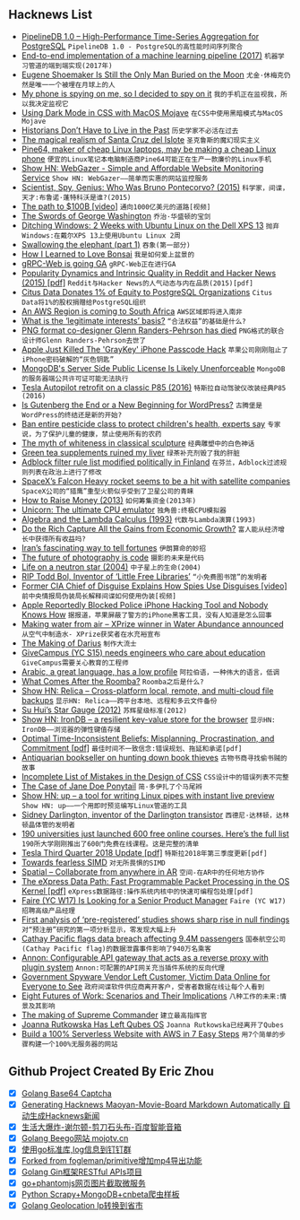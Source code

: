 ## Hacknews List


- [PipelineDB 1.0 – High-Performance Time-Series Aggregation for PostgreSQL](https://www.pipelinedb.com/blog/pipelinedb-1-0-0-high-performance-time-series-aggregation-for-postgresql)  `PipelineDB 1.0 - PostgreSQL的高性能时间序列聚合`
- [End-to-end implementation of a machine learning pipeline (2017)](https://spandan-madan.github.io/DeepLearningProject/docs/Deep_Learning_Project-Pytorch.html)  `机器学习管道的端到端实现(2017年)`
- [Eugene Shoemaker Is Still the Only Man Buried on the Moon](https://www.atlasobscura.com/articles/eugene-shoemaker-buried-moon-celestis-nasa)  `尤金·休梅克仍然是唯一一个被埋在月球上的人`
- [My phone is spying on me, so I decided to spy on it](https://www.abc.net.au/news/2018-10-25/my-phone-is-spying-on-me-so-i-decided-to-spy-on-my-phone/10306586)  `我的手机正在监视我，所以我决定监视它`
- [Using Dark Mode in CSS with MacOS Mojave](https://paulmillr.com/posts/using-dark-mode-in-css/)  `在CSS中使用黑暗模式与MacOS Mojave`
- [Historians Don’t Have to Live in the Past](https://blogs.swarthmore.edu/burke/blog/2013/07/24/historians-dont-have-to-live-in-the-past/)  `历史学家不必活在过去`
- [The magical realism of Santa Cruz del Islote](https://www.theguardian.com/artanddesign/2018/feb/02/the-magical-realism-of-santa-cruz-del-islote-in-pictures)  `圣克鲁斯的魔幻现实主义`
- [Pine64, maker of cheap Linux laptops, may be making a cheap Linux phone](https://www.notebookcheck.net/Pine64-maker-of-cheap-Linux-laptops-may-be-making-a-cheap-Linux-phone.346011.0.html)  `便宜的Linux笔记本电脑制造商Pine64可能正在生产一款廉价的Linux手机`
- [Show HN: WebGazer - Simple and Affordable Website Monitoring Service](https://www.webgazer.io/)  `Show HN: WebGazer——简单而实惠的网站监控服务`
- [Scientist, Spy, Genius: Who Was Bruno Pontecorvo? (2015)](https://www.nybooks.com/articles/2015/03/05/scientist-spy-genius-bruno-pontecorvo/)  `科学家，间谍，天才:布鲁诺·蓬特科沃是谁?(2015)`
- [The path to $100B [video]](https://www.startupschool.org/videos/51)  `通向1000亿美元的道路[视频]`
- [The Swords of George Washington](https://www.mountvernon.org/preservation/collections-holdings/washingtons-swords/washingtons-swords-an-interview-with-erik-goldstein)  `乔治·华盛顿的宝剑`
- [Ditching Windows: 2 Weeks with Ubuntu Linux on the Dell XPS 13](https://www.forbes.com/sites/jasonevangelho/2018/07/19/ditching-windows-2-weeks-with-ubuntu-linux-on-the-dell-xps-13/#6d821ce91836)  `抛弃Windows:在戴尔XPS 13上使用Ubuntu Linux 2周`
- [Swallowing the elephant (part 1)](https://pharr.org/matt/blog/2018/07/08/moana-island-pbrt-1.html)  `吞象(第一部分)`
- [How I Learned to Love Bonsai](https://thewalrus.ca/how-i-learned-to-love-bonsai/)  `我是如何爱上盆景的`
- [gRPC-Web is going GA](https://www.cncf.io/blog/2018/10/24/grpc-web-is-going-ga/)  `gRPC-Web正在进行GA`
- [Popularity Dynamics and Intrinsic Quality in Reddit and Hacker News (2015) [pdf]](https://pdfs.semanticscholar.org/ccf6/0d08bdd989ea3595bbbda132dedd71c47acf.pdf)  `Reddit与Hacker News的人气动态与内在品质(2015)[pdf]`
- [Citus Data Donates 1% of Equity to PostgreSQL Organizations](https://www.citusdata.com/newsroom/press/citus-data-donates-1-percent-equity-to-non-profit-postgresql-organizations/)  `Citus Data将1%的股权捐赠给PostgreSQL组织`
- [An AWS Region is coming to South Africa](https://www.allthingsdistributed.com/2018/10/an-aws-region-is-coming-to-south-africa.html)  `AWS区域即将进入南非`
- [What is the ‘legitimate interests’ basis?](https://ico.org.uk/for-organisations/guide-to-the-general-data-protection-regulation-gdpr/legitimate-interests/what-is-the-legitimate-interests-basis/)  `“合法权益”的基础是什么?`
- [PNG format co-designer Glenn Randers-Pehrson has died](https://sourceforge.net/p/png-mng/mailman/message/36447670/)  `PNG格式的联合设计师Glenn Randers-Pehrson去世了`
- [Apple Just Killed The &#39;GrayKey&#39; iPhone Passcode Hack](https://www.forbes.com/sites/thomasbrewster/2018/10/24/apple-just-killed-the-graykey-iphone-passcode-hack/#7fa224f05318)  `苹果公司刚刚阻止了iPhone密码破解的“灰色钥匙”`
- [MongoDB&#39;s Server Side Public License Is Likely Unenforceable](https://www.processmechanics.com/2018/10/18/the-server-side-public-license-is-flawed/)  `MongoDB的服务器端公共许可证可能无法执行`
- [Tesla Autopilot retrofit on a classic P85 (2016)](https://skie.net/skynet/projects/tesla/view_post/14_Autopilot&#43;Retrofit&#43;on&#43;Classic&#43;P85)  `特斯拉自动驾驶仪改装经典P85 (2016)`
- [Is Gutenberg the End or a New Beginning for WordPress?](https://deliciousbrains.com/wordpress-gutenberg/)  `古腾堡是WordPress的终结还是新的开始?`
- [Ban entire pesticide class to protect children&#39;s health, experts say](https://www.theguardian.com/environment/2018/oct/24/entire-pesticide-class-should-be-banned-for-effect-on-childrens-health)  `专家说，为了保护儿童的健康，禁止使用所有的农药`
- [The myth of whiteness in classical sculpture](https://www.newyorker.com/magazine/2018/10/29/the-myth-of-whiteness-in-classical-sculpture)  `经典雕塑中的白色神话`
- [Green tea supplements ruined my liver](https://www.bbc.co.uk/news/stories-45971416)  `绿茶补充剂毁了我的肝脏`
- [Adblock filter rule list modified politically in Finland](https://github.com/uBlockOrigin/uBlock-issues/issues/285)  `在芬兰，Adblock过滤规则列表在政治上进行了修改`
- [SpaceX’s Falcon Heavy rocket seems to be a hit with satellite companies](https://arstechnica.com/science/2018/10/spacexs-falcon-heavy-rocket-seems-to-be-a-hit-with-satellite-companies/)  `SpaceX公司的“猎鹰”重型火箭似乎受到了卫星公司的青睐`
- [How to Raise Money (2013)](http://paulgraham.com/fr.html)  `如何筹集资金(2013年)`
- [Unicorn: The ultimate CPU emulator](https://www.unicorn-engine.org/)  `独角兽:终极CPU模拟器`
- [Algebra and the Lambda Calculus (1993)](https://people.csail.mit.edu/jaffer/lambda.txt)  `代数与Lambda演算(1993)`
- [Do the Rich Capture All the Gains from Economic Growth?](https://medium.com/@russroberts/do-the-rich-capture-all-the-gains-from-economic-growth-c96d93101f9c)  `富人能从经济增长中获得所有收益吗?`
- [Iran’s fascinating way to tell fortunes](http://www.bbc.com/travel/story/20181023-irans-fascinating-way-to-tell-fortunes)  `伊朗算命的妙招`
- [The future of photography is code](https://techcrunch.com/2018/10/22/the-future-of-photography-is-code/)  `摄影的未来是代码`
- [Life on a neutron star (2004)](http://www.daviddarling.info/encyclopedia/N/neutronstarlife.html)  `中子星上的生命(2004)`
- [RIP Todd Bol, Inventor of ‘Little Free Libraries’](https://www.weeklystandard.com/ethan-epstein/rip-ted-bol-inventor-little-free-libraries)  `“小免费图书馆”的发明者`
- [Former CIA Chief of Disguise Explains How Spies Use Disguises [video]](https://m.youtube.com/watch?v=JASUsVY5YJ8)  `前中央情报局伪装局长解释间谍如何使用伪装[视频]`
- [Apple Reportedly Blocked Police iPhone Hacking Tool and Nobody Knows How](https://gizmodo.com/apple-reportedly-blocked-police-iphone-hacking-tool-and-1829974710)  `据报道，苹果屏蔽了警方的iPhone黑客工具，没有人知道是怎么回事`
- [Making water from air – XPrize winner in Water Abundance announced](https://water.xprize.org/prizes/water-abundance/articles/waxp-grand-prize-winner)  `从空气中制造水- XPrize获奖者在水充裕宣布`
- [The Making of Darius](http://shmuplations.com/darius/)  `制作大流士`
- [GiveCampus (YC S15) needs engineers who care about education](https://www.givecampus.com/careers#engineering)  `GiveCampus需要关心教育的工程师`
- [Arabic, a great language, has a low profile](https://www.economist.com/books-and-arts/2018/10/20/arabic-a-great-language-has-a-low-profile)  `阿拉伯语，一种伟大的语言，低调`
- [What Comes After the Roomba?](https://www.nytimes.com/2018/10/21/business/what-comes-after-the-roomba.html)  `Roomba之后是什么?`
- [Show HN: Relica – Cross-platform local, remote, and multi-cloud file backups](https://relicabackup.com/)  `显示HN: Relica——跨平台本地、远程和多云文件备份`
- [Su Hui’s Star Gauge (2012)](http://poetrychina.net/wp/welling-magazine/suhui)  `苏辉星级标准(2012)`
- [Show HN: IronDB – a resilient key-value store for the browser](https://github.com/gruns/irondb)  `显示HN: IronDB——浏览器的弹性键值存储`
- [Optimal Time-Inconsistent Beliefs: Misplanning, Procrastination, and Commitment [pdf]](https://scholar.princeton.edu/sites/default/files/TimeInconsistentBeliefs_0.pdf)  `最佳时间不一致信念:错误规划、拖延和承诺[pdf]`
- [Antiquarian bookseller on hunting down book thieves](https://www.france24.com/en/20181024-perspective-ken-sanders-book-thief-detective-antiquarian-bookseller-salt-lake-city-everett-?ref=tw_i)  `古物书商寻找偷书贼的故事`
- [Incomplete List of Mistakes in the Design of CSS](https://wiki.csswg.org/ideas/mistakes)  `CSS设计中的错误列表不完整`
- [The Case of Jane Doe Ponytail](https://www.nytimes.com/interactive/2018/10/11/nyregion/sex-workers-massage-parlor.html)  `简·多伊扎了个马尾辫`
- [Show HN: up – a tool for writing Linux pipes with instant live preview](https://github.com/akavel/up)  `Show HN: up——一个用即时预览编写Linux管道的工具`
- [Sidney Darlington, inventor of the Darlington transistor](https://hackaday.com/2018/10/23/sidney-darlington/)  `西德尼·达林顿，达林顿晶体管的发明者`
- [190 universities just launched 600 free online courses. Here’s the full list](https://qz.com/1437623/600-free-online-courses-you-can-take-from-universities-worldwide/)  `190所大学刚刚推出了600门免费在线课程。这是完整的清单`
- [Tesla Third Quarter 2018 Update [pdf]](http://ir.tesla.com/static-files/725970e6-eda5-47ab-96e1-422d4045f799)  `特斯拉2018年第三季度更新[pdf]`
- [Towards fearless SIMD](https://raphlinus.github.io/rust/simd/2018/10/19/fearless-simd.html)  `对无所畏惧的SIMD`
- [Spatial – Collaborate from anywhere in AR](https://spatial.is)  `空间-在AR中的任何地方协作`
- [The eXpress Data Path: Fast Programmable Packet Processing in the OS Kernel [pdf]](https://github.com/tohojo/xdp-paper/blob/master/xdp-the-express-data-path.pdf)  `eXpress数据路径:操作系统内核中的快速可编程包处理[pdf]`
- [Faire (YC W17) Is Looking for a Senior Product Manager](https://boards.greenhouse.io/indigofair/jobs/4075006002?gh_jid=4075006002)  `Faire (YC W17)招聘高级产品经理`
- [First analysis of ‘pre-registered’ studies shows sharp rise in null findings](https://www.nature.com/articles/d41586-018-07118-1)  `对“预注册”研究的第一项分析显示，零发现大幅上升`
- [Cathay Pacific flags data breach affecting 9.4M passengers](https://www.reuters.com/article/us-cathay-pacific-cyber/cathay-pacific-flags-data-breach-affecting-94-million-passengers-idUSKCN1MY26L)  `国泰航空公司(Cathay Pacific flag)的数据泄露事件影响了940万名乘客`
- [Annon: Configurable API gateway that acts as a reverse proxy with plugin system](https://github.com/Nebo15/annon.api)  `Annon:可配置的API网关充当插件系统的反向代理`
- [Government Spyware Vendor Left Customer, Victim Data Online for Everyone to See](https://motherboard.vice.com/en_us/article/vbka8b/wolf-intelligence-leak-customer-victim-data-online)  `政府间谍软件供应商离开客户，受害者数据在线让每个人看到`
- [Eight Futures of Work: Scenarios and Their Implications](https://www.weforum.org/whitepapers/eight-futures-of-work-scenarios-and-their-implications)  `八种工作的未来:情景及其影响`
- [The making of Supreme Commander](https://www.eurogamer.net/articles/2018-01-07-the-making-of-supreme-commander)  `建立最高指挥官`
- [Joanna Rutkowska Has Left Qubes OS](https://www.qubes-os.org/news/2018/10/25/the-next-chapter/)  `Joanna Rutkowska已经离开了Qubes`
- [Build a 100% Serverless Website with AWS in 7 Easy Steps](https://sinxloud.com/how-create-build-serverless-website-steps/)  `用7个简单的步骤构建一个100%无服务器的网站`

## Github Project Created By Eric Zhou

- [x] [Golang Base64 Captcha](https://github.com/mojocn/base64Captcha)
- [x] [Generating Hacknews Maoyan-Movie-Board Markdown Automatically 自动生成Hacknews新闻](https://github.com/dejavuzhou/md-genie)
- [x] [生活大爆炸-谢尔顿-剪刀石头布-百度智能音箱](https://github.com/mojocn/dueros-bang-game)
- [x] [Golang Beego网站 mojotv.cn](https://github.com/mojocn/www.mojotv.cn)
- [x] [使用go标准库,log信息到钉钉群](https://github.com/mojocn/dooger)
- [x] [Forked from fogleman/primitive增加mp4导出功能](https://github.com/mojocn/primitive)
- [x] [Golang Gin框架RESTful APIs项目](https://github.com/JJJJJJJerk/ezier-golang-web-api-framework)
- [x] [go+phantomjs网页图片截取微服务](https://github.com/mojocn/screen_shot)
- [x] [Python Scrapy+MongoDB+cnbeta爬虫样板](https://github.com/mojocn/scrapy_mongodb_boilerplate_cnbeta)
- [x] [Golang Geolocation Ip转换到省市](https://github.com/mojocn/ip2location)